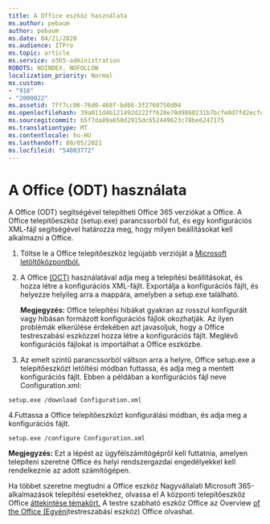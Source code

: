 ```yaml
---
title: A Office eszköz használata
ms.author: pebaum
author: pebaum
ms.date: 04/21/2020
ms.audience: ITPro
ms.topic: article
ms.service: o365-administration
ROBOTS: NOINDEX, NOFOLLOW
localization_priority: Normal
ms.custom:
- "918"
- "2000022"
ms.assetid: 7ff7cc06-76d0-468f-bd66-3f2760750d04
ms.openlocfilehash: 39a011d4b121492d222ff620e70d9860231b7bcfe0d7fd2ecfd93de1ef502f5f
ms.sourcegitcommit: b5f7da89a650d2915dc652449623c78be6247175
ms.translationtype: MT
ms.contentlocale: hu-HU
ms.lasthandoff: 08/05/2021
ms.locfileid: "54083772"
---
```

# <a name="using-the-office-deployment-tool-odt"></a>A Office (ODT) használata

A Office (ODT) segítségével telepítheti Office 365 verziókat a Office. A Office telepítőeszköz (setup.exe) parancssorból fut, és egy konfigurációs XML-fájl segítségével határozza meg, hogy milyen beállításokat kell alkalmazni a Office.
  
1. Töltse le a Office telepítőeszköz legújabb verzióját a [Microsoft letöltőközpontból.](https://go.microsoft.com/fwlink/p/?LinkID=626065)

2. A Office [(OCT)](https://config.office.com) használatával adja meg a telepítési beállításokat, és hozza létre a konfigurációs XML-fájlt. Exportálja a konfigurációs fájlt, és helyezze helyileg arra a mappára, amelyben a setup.exe található.

    **Megjegyzés:** Office telepítési hibákat gyakran az rosszul konfigurált vagy hibásan formázott konfigurációs fájlok okozhatják. Az ilyen problémák elkerülése érdekében azt javasoljuk, hogy a Office testreszabási eszközzel hozza létre a konfigurációs fájlt. Meglévő konfigurációs fájlokat is importálhat a Office eszközbe.

3. Az emelt szintű parancssorból váltson arra a helyre, Office setup.exe a telepítőeszközt letöltési módban futtassa, és adja meg a mentett konfigurációs fájlt. Ebben a példában a konfigurációs fájl neve Configuration.xml:

```setup.exe /download Configuration.xml```

4.Futtassa a Office telepítőeszközt konfigurálási módban, és adja meg a konfigurációs fájlt.

```setup.exe /configure Configuration.xml```

**Megjegyzés:** Ezt a lépést az ügyfélszámítógépről kell futtatnia, amelyen telepíteni szeretné Office és helyi rendszergazdai engedélyekkel kell rendelkeznie az adott számítógépen.

Ha többet szeretne megtudni a Office eszköz Nagyvállalati Microsoft 365-alkalmazások telepítési esetekhez, olvassa el A központi telepítőeszköz Office [áttekintése témakört.](https://docs.microsoft.com/deployoffice/overview-office-deployment-tool) A testre szabható eszköz Office az Overview [of the Office (Egyéni](https://docs.microsoft.com/DeployOffice/overview-of-the-office-customization-tool-for-click-to-run)testreszabási eszköz) Office olvashat.
